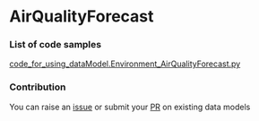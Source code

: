 # AirQualityForecast

### List of code samples 

<!-- 50-List of code -->

<!-- [code entry](link) -->
[code_for_using_dataModel.Environment_AirQualityForecast.py](https://github.com/smart-data-models/dataModel.Environment/blob/master/AirQualityForecast/code/code_for_using_dataModel.Environment_AirQualityForecast.py)


<!-- /50-List of code -->

### Contribution
You can raise an [issue](https://github.com/smart-data-models/dataModel.Environment/issues) or submit your [PR](https://github.com/smart-data-models/dataModel.Environment/pulls) on existing data models
